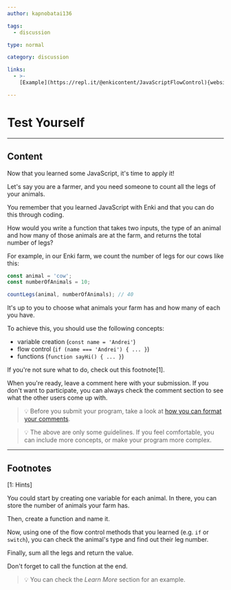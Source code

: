 ```yaml
---
author: kapnobatai136

tags:
  - discussion

type: normal

category: discussion

links:
  - >-
    [Example](https://repl.it/@enkicontent/JavaScriptFlowControl){website}

---
```


# Test Yourself

---

## Content

Now that you learned some JavaScript, it's time to apply it!

Let's say you are a farmer, and you need someone to count all the legs of your animals.

You remember that you learned JavaScript with Enki and that you can do this through coding.

How would you write a function that takes two inputs, the type of an animal and how many of those animals are at the farm, and returns the total number of legs?

For example, in our Enki farm, we count the number of legs for our cows like this:

```js
const animal = 'cow';
const numberOfAnimals = 10;

countLegs(animal, numberOfAnimals); // 40
```

It's up to you to choose what animals your farm has and how many of each you have.

To achieve this, you should use the following concepts:
- variable creation (`const name = 'Andrei'`)
- flow control (`if (name === 'Andrei') { ... }`)
- functions (`function sayHi() { ... }`)

If you're not sure what to do, check out this footnote[1].

When you're ready, leave a comment here with your submission. If you don't want to participate, you can always check the comment section to see what the other users come up with.

> 💡 Before you submit your program, take a look at [how you can format your comments](https://www.enki.com/glossary/general/markdown-formatting).

> 💡 The above are only some guidelines. If you feel comfortable, you can include more concepts, or make your program more complex.

---

## Footnotes

[1: Hints]

You could start by creating one variable for each animal. In there, you can store the number of animals your farm has.

Then, create a function and name it.

Now, using one of the flow control methods that you learned (e.g. `if` or `switch`), you can check the animal's type and find out their leg number.

Finally, sum all the legs and return the value.

Don't forget to call the function at the end.

> 💡 You can check the *Learn More* section for an example.
